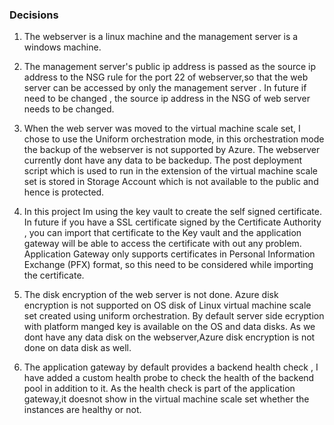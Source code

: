 ### Decisions

1. The webserver is a linux machine and the management server is a windows machine.
2. The management server's public ip address is passed  as the source ip address to the NSG rule for the port 22 of webserver,so that the web server can be accessed by only the management server . In future if need to be changed , the source ip address in the NSG of web server needs to be changed.
3. When the web server was moved to the virtual machine scale set, I chose to use the Uniform orchestration mode, in this orchestration mode the backup of the webserver is not supported by Azure. The webserver currently dont have any data to be backedup. The post deployment script which is used to run in the extension of the virtual machine scale set  is stored in Storage Account which is not available to the public and hence is protected.
4. In this project Im using the key vault to create the self signed certificate. In future if you have a SSL certificate signed by the Certificate Authority , you can import that certificate to the Key vault and the application gateway will be able to access the certificate with out any problem.  Application Gateway only supports certificates in Personal Information Exchange (PFX) format, so this need to be considered while importing the certificate.

5. The disk encryption of the web server is not done. Azure disk encryption is not supported on OS disk of Linux virtual machine scale set created using uniform orchestration. By default server side ecryption with platform manged key is available on the OS and data disks. As we dont have any data disk on the webserver,Azure disk encryption is not done on data disk as well.
6. The application gateway by default provides a backend health check , I have added a custom health probe to check the health of the backend pool in addition to it. As the health check is part of the application gateway,it doesnot show in the virtual machine scale set whether the instances are healthy or not.

